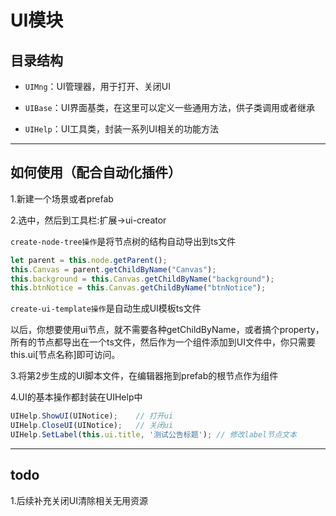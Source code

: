 # UI模块

## 目录结构

- `UIMng`：UI管理器，用于打开、关闭UI

- `UIBase`：UI界面基类，在这里可以定义一些通用方法，供子类调用或者继承

- `UIHelp`：UI工具类，封装一系列UI相关的功能方法

---  

## 如何使用（配合自动化插件）

1.新建一个场景或者prefab

2.选中，然后到工具栏:扩展->ui-creator

`create-node-tree操作`是将节点树的结构自动导出到ts文件

```typescript
let parent = this.node.getParent();
this.Canvas = parent.getChildByName("Canvas");
this.background = this.Canvas.getChildByName("background");
this.btnNotice = this.Canvas.getChildByName("btnNotice");
```

`create-ui-template操作`是自动生成UI模板ts文件

以后，你想要使用ui节点，就不需要各种getChildByName，或者搞个property，所有的节点都导出在一个ts文件，然后作为一个组件添加到UI文件中，你只需要this.ui[节点名称]即可访问。

3.将第2步生成的UI脚本文件，在编辑器拖到prefab的根节点作为组件

4.UI的基本操作都封装在UIHelp中

```typescript
UIHelp.ShowUI(UINotice);    // 打开ui
UIHelp.CloseUI(UINotice);   // 关闭ui
UIHelp.SetLabel(this.ui.title, '测试公告标题'); // 修改label节点文本
```

---  

## todo

1.后续补充关闭UI清除相关无用资源